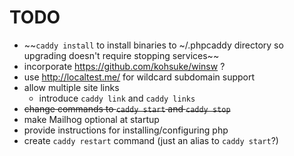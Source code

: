 # TODO
- ~~`caddy install` to install binaries to ~/.phpcaddy directory so upgrading doesn't require stopping services~~ 
- incorporate https://github.com/kohsuke/winsw ?
- use http://localtest.me/ for wildcard subdomain support
- allow multiple site links
  - introduce `caddy link` and `caddy links`
- ~~change commands to `caddy start` and `caddy stop`~~
- make Mailhog optional at startup
- provide instructions for installing/configuring php
- create `caddy restart` command (just an alias to `caddy start`?)